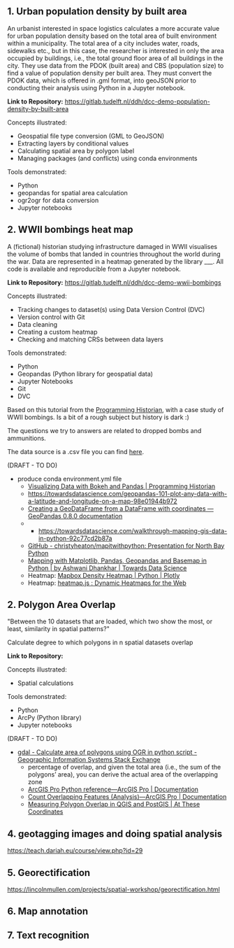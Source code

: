 ## 1. Urban population density by built area

An urbanist interested in space logistics calculates a more accurate value for urban population density based on the total area of built environment within a municipality. The total area of a city includes water, roads, sidewalks etc., but in this case, the researcher is interested in only the area occupied by buildings, i.e., the total ground floor area of all buildings in the city. They use data from the PDOK (built area) and CBS (population size) to find a value of population density per built area. They must convert the PDOK data, which is offered in .gml format, into geoJSON prior to conducting their analysis using Python in a Jupyter notebook.

**Link to Repository:** https://gitlab.tudelft.nl/ddh/dcc-demo-population-density-by-built-area

Concepts illustrated:
* Geospatial file type conversion (GML to GeoJSON)
* Extracting layers by conditional values
* Calculating spatial area by polygon label
* Managing packages (and conflicts) using conda environments

Tools demonstrated:
* Python 
* geopandas for spatial area calculation
* ogr2ogr for data conversion
* Jupyter notebooks

## 2. WWII bombings heat map

A (fictional) historian studying infrastructure damaged in WWII visualises the volume of bombs that landed in countries throughout the world during the war. Data are represented in a heatmap generated by the library ___. All code is available and reproducible from a Jupyter notebook.

**Link to Repository:** https://gitlab.tudelft.nl/ddh/dcc-demo-wwii-bombings

Concepts illustrated:
- Tracking changes to dataset(s) using Data Version Control (DVC)
- Version control with Git
- Data cleaning
- Creating a custom heatmap
- Checking and matching CRSs between data layers

Tools demonstrated:
- Python
- Geopandas (Python library for geospatial data)
- Jupyter Notebooks
- Git
- DVC

Based on this tutorial from the [Programming Historian](https://programminghistorian.org/en/lessons/visualizing-with-bokeh#creating-a-python-3-virtual-environment), with a case study of WWII bombings. Is a bit of a rough subject but history is dark :)

The questions we try to answers are related to dropped bombs and ammunitions.

The data source is a .csv file you can find [here](https://raw.githubusercontent.com/programminghistorian/ph-submissions/gh-pages/assets/visualizing-with-bokeh/thor_wwii.csv).

(DRAFT - TO DO)
- produce conda environment.yml file
	- [Visualizing Data with Bokeh and Pandas | Programming Historian](http://programminghistorian.github.io/ph-submissions/lessons/published/visualizing-with-bokeh#the-wwii-thor-dataset)
	- https://towardsdatascience.com/geopandas-101-plot-any-data-with-a-latitude-and-longitude-on-a-map-98e01944b972
	- [Creating a GeoDataFrame from a DataFrame with coordinates — GeoPandas 0.8.0 documentation](https://geopandas.org/gallery/create_geopandas_from_pandas.html)
	- - https://towardsdatascience.com/walkthrough-mapping-gis-data-in-python-92c77cd2b87a
	- [GitHub - christyheaton/mapitwithpython: Presentation for North Bay Python](https://github.com/christyheaton/mapitwithpython)
	- [Mapping with Matplotlib, Pandas, Geopandas and Basemap in Python | by Ashwani Dhankhar | Towards Data Science](https://towardsdatascience.com/mapping-with-matplotlib-pandas-geopandas-and-basemap-in-python-d11b57ab5dac)
	- Heatmap: [Mapbox Density Heatmap | Python | Plotly](https://plotly.com/python/mapbox-density-heatmaps/)
	- Heatmap: [heatmap.js : Dynamic Heatmaps for the Web](https://www.patrick-wied.at/static/heatmapjs/)

## 2. Polygon Area Overlap 

"Between the 10 datasets that are loaded, which two show the most, or least, similarity in spatial patterns?" 

Calculate degree to which polygons in n spatial datasets overlap

**Link to Repository:** 

Concepts illustrated:
- Spatial calculations

Tools demonstrated:
- Python
- ArcPy (Python library)
- Jupyter notebooks

(DRAFT - TO DO)
- [gdal - Calculate area of polygons using OGR in python script - Geographic Information Systems Stack Exchange](https://gis.stackexchange.com/questions/169186/calculate-area-of-polygons-using-ogr-in-python-script)
	- percentage of overlap, and given the total area (i.e., the sum of the polygons’ area), you can derive the actual area of the overlapping zone
	- [ArcGIS Pro Python reference—ArcGIS Pro | Documentation](https://pro.arcgis.com/en/pro-app/latest/arcpy/main/arcgis-pro-arcpy-reference.htm)
	- [Count Overlapping Features (Analysis)—ArcGIS Pro | Documentation](https://pro.arcgis.com/en/pro-app/latest/tool-reference/analysis/count-overlapping-features.htm)
	- [Measuring Polygon Overlap in QGIS and PostGIS | At These Coordinates](https://atcoordinates.info/2018/11/26/measuring-polygon-overlap-in-qgis-and-postgis/)


## 4. geotagging images and doing spatial analysis 

https://teach.dariah.eu/course/view.php?id=29

## 5. Georectification

https://lincolnmullen.com/projects/spatial-workshop/georectification.html

## 6. Map annotation

## 7. Text recognition
